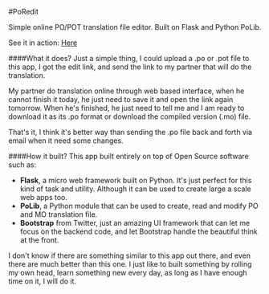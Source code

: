#PoRedit

Simple online PO/POT translation file editor. Built on Flask and Python PoLib.

See it in action: [Here](http://trans.egomedia-bali.com/)

####What it does?
Just a simple thing, I could upload a .po or .pot file to this app, I got the edit link, and send the link to my partner that will do the translation.

My partner do translation online through web based interface, when he cannot finish it today, he just need to save it and open the link again tomorrow. When he's finished, he just need to tell me and I am ready to download it as its .po format or download the compiled version (.mo) file.

That's it, I think it's better way than sending the .po file back and forth via email when it need some changes.

####How it built?
This app built entirely on top of Open Source software such as:

- **Flask**, a micro web framework built on Python. It's just perfect for this kind of task and utility. Although it can be used to create large a scale web apps too.
- **PoLib**, a Python module that can be used to create, read and modify PO and MO translation file.
- **Bootstrap** from Twitter, just an amazing UI framework that can let me focus on the backend code, and let Bootstrap handle the beautiful think at the front.

I don't know if there are something similar to this app out there, and even there are much better than this one. I just like to built something by rolling my own head, learn something new every day, as long as I have enough time on it, I will do it.
